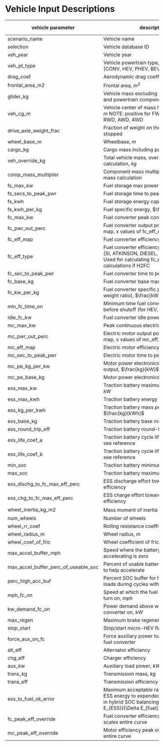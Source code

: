 # Vehicle Input Descriptions

| vehicle parameter                    | description                                                                                                                                       | data type      |
|--------------------------------------|---------------------------------------------------------------------------------------------------------------------------------------------------|----------------|
| scenario_name                        | Vehicle name                                                                                                                                      |  string        |
| selection                            | Vehicle database ID                                                                                                                               |  int           |
| veh_year                             | Vehicle year                                                                                                                                      |  int           |
| veh_pt_type                          | Vehicle powertrain type, one of [CONV, HEV, PHEV, BEV]                                                                                            |  string        |
| drag_coef                            | Aerodynamic drag coefficient                                                                                                                      |  float         |
| frontal_area_m2                      | Frontal area, $m^2$                                                                                                                               |  float         |
| glider_kg                            | Vehicle mass excluding cargo, passengers, and powertrain components, $kg$                                                                         |  float         |
| veh_cg_m                             | Vehicle center of mass height, $m$ NOTE: positive for FWD, negative for RWD, AWD, 4WD                                                             |  float         |
| drive_axle_weight_frac               | Fraction of weight on the drive axle while stopped                                                                                                |  float         |
| wheel_base_m                         | Wheelbase, $m$                                                                                                                                    |  float         |
| cargo_kg                             | Cargo mass including passengers, $kg$                                                                                                             |  float         |
| veh_override_kg                      | Total vehicle mass, overrides mass calculation, $kg$                                                                                              |  Option<float> |
| comp_mass_multiplier                 | Component mass multiplier for vehicle mass calculation                                                                                            |  float         |
| fs_max_kw                            | Fuel storage max power output, $kW$                                                                                                               |  float         |
| fs_secs_to_peak_pwr                  | Fuel storage time to peak power, $s$                                                                                                              |  float         |
| fs_kwh                               | Fuel storage energy capacity, $kWh$                                                                                                               |  float         |
| fs_kwh_per_kg                        | Fuel specific energy, $\frac{kWh}{kg}$                                                                                                            |  float         |
| fc_max_kw                            | Fuel converter peak continuous power, $kW$                                                                                                        |  float         |
| fc_pwr_out_perc                      | Fuel converter output power percentage map, x values of fc_eff_map                                                                                |  Array1<float> |
| fc_eff_map                           | Fuel converter efficiency map                                                                                                                     |  Array1<float> |
| fc_eff_type                          | Fuel converter efficiency type, one of [SI, ATKINSON, DIESEL, H2FC, HD_DIESEL] Used for calculating fc_eff_map, and other calculations if H2FC    |  string        |
| fc_sec_to_peak_pwr                   | Fuel converter time to peak power, $s$                                                                                                            |  float         |
| fc_base_kg                           | Fuel converter base mass, $kg$                                                                                                                    |  float         |
| fc_kw_per_kg                         | Fuel converter specific power (power-to-weight ratio), $\frac{kW}{kg}$                                                                            |  float         |
| min_fc_time_on                       | Minimum time fuel converter must be on before shutoff (for HEV, PHEV)                                                                             |  float         |
| idle_fc_kw                           | Fuel converter idle power, $kW$                                                                                                                   |  float         |
| mc_max_kw                            | Peak continuous electric motor power, $kW$                                                                                                        |  float         |
| mc_pwr_out_perc                      | Electric motor output power percentage map, x values of mc_eff_map                                                                                |  Array1<float> |
| mc_eff_map                           | Electric motor efficiency map                                                                                                                     |  Array1<float> |
| mc_sec_to_peak_pwr                   | Electric motor time to peak power, $s$                                                                                                            |  float         |
| mc_pe_kg_per_kw                      | Motor power electronics mass per power output, $\frac{kg}{kW}$                                                                                    |  float         |
| mc_pe_base_kg                        | Motor power electronics base mass, $kg$                                                                                                           |  float         |
| ess_max_kw                           | Traction battery maximum power output, $kW$                                                                                                       |  float         |
| ess_max_kwh                          | Traction battery energy capacity, $kWh$                                                                                                           |  float         |
| ess_kg_per_kwh                       | Traction battery mass per energy, $\frac{kg}{kWh}$                                                                                                |  float         |
| ess_base_kg                          | Traction battery base mass, $kg$                                                                                                                  |  float         |
| ess_round_trip_eff                   | Traction battery round-trip efficiency                                                                                                            |  float         |
| ess_life_coef_a                      | Traction battery cycle life coefficient A, see reference                                                                                          |  float         |
| ess_life_coef_b                      | Traction battery cycle life coefficient B, see reference                                                                                          |  float         |
| min_soc                              | Traction battery minimum state of charge                                                                                                          |  float         |
| max_soc                              | Traction battery maximum state of charge                                                                                                          |  float         |
| ess_dischg_to_fc_max_eff_perc        | ESS discharge effort toward max FC efficiency                                                                                                     |  float         |
| ess_chg_to_fc_max_eff_perc           | ESS charge effort toward max FC efficiency                                                                                                        |  float         |
| wheel_inertia_kg_m2                  | Mass moment of inertia per wheel, $kg \cdot m^2$                                                                                                  |  float         |
| num_wheels                           | Number of wheels                                                                                                                                  |  float         |
| wheel_rr_coef                        | Rolling resistance coefficient                                                                                                                    |  float         |
| wheel_radius_m                       | Wheel radius, $m$                                                                                                                                 |  float         |
| wheel_coef_of_fric                   | Wheel coefficient of friction                                                                                                                     |  float         |
| max_accel_buffer_mph                 | Speed where the battery reserved for accelerating is zero                                                                                         |  float         |
| max_accel_buffer_perc_of_useable_soc | Percent of usable battery energy reserved to help accelerate                                                                                      |  float         |
| perc_high_acc_buf                    | Percent SOC buffer for high accessory loads during cycles with long idle time                                                                     |  float         |
| mph_fc_on                            | Speed at which the fuel converter must turn on, $mph$                                                                                             |  float         |
| kw_demand_fc_on                      | Power demand above which to require fuel converter on, $kW$                                                                                       |  float         |
| max_regen                            | Maximum brake regeneration efficiency                                                                                                             |  float         |
| stop_start                           | Stop/start micro-HEV flag                                                                                                                         |  bool          |
| force_aux_on_fc                      | Force auxiliary power load to come from fuel converter                                                                                            |  bool          |
| alt_eff                              | Alternator efficiency                                                                                                                             |  float         |
| chg_eff                              | Charger efficiency                                                                                                                                |  float         |
| aux_kw                               | Auxiliary load power, $kW$                                                                                                                        |  float         |
| trans_kg                             | Transmission mass, $kg$                                                                                                                           |  float         |
| trans_eff                            | Transmission efficiency                                                                                                                           |  float         |
| ess_to_fuel_ok_error                 | Maximum acceptable ratio of change in ESS energy to expended fuel energy (used in hybrid SOC balancing), $\frac{\Delta E_{ESS}}{\Delta E_{fuel}}$ |  float         |
| fc_peak_eff_override                 | Fuel converter efficiency peak override, scales entire curve                                                                                      |  Option<float> |
| mc_peak_eff_override                 | Motor efficiency peak override, scales entire curve                                                                                               |  Option<float> |
